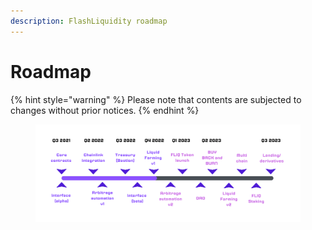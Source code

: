 ```yaml
---
description: FlashLiquidity roadmap
---
```


# Roadmap

{% hint style="warning" %}
Please note that contents are subjected to changes without prior notices.
{% endhint %}

<figure><img src="../.gitbook/assets/Copia di FlashLiquidity(1).png" alt=""><figcaption></figcaption></figure>
